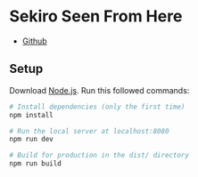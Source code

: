 # Sekiro Seen From Here

- [Github](https://github.com/TomiRenaldi/sekiro-seen-from-here)

## Setup
Download [Node.js](https://nodejs.org/en/download/).
Run this followed commands:

``` bash
# Install dependencies (only the first time)
npm install

# Run the local server at localhost:8080
npm run dev

# Build for production in the dist/ directory
npm run build
```
